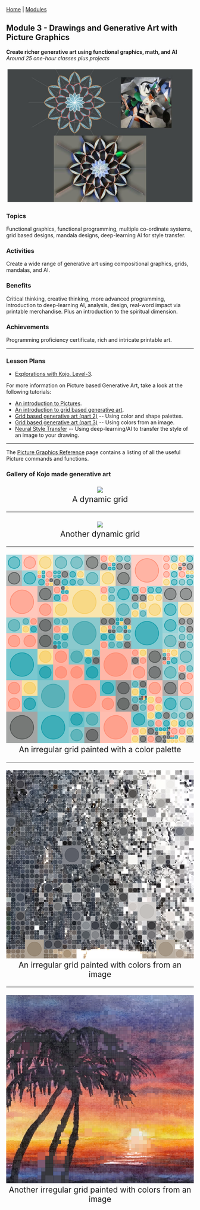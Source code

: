 <div class="nav">
  <a href="/index.html">Home</a> | <a href="modules-index.html">Modules</a>
</div>

## Module 3 - Drawings and Generative Art with Picture Graphics
**Create richer generative art using functional graphics, math, and AI**  
*Around 25 one-hour classes plus projects*

<div style="margin-top: 20px;margin-bottom: 20px;text-align:center">
  <img src="module3-images/mandala-style-transfer.png" width="500"/>
</div>

### Topics

Functional graphics, functional programming, multiple co-ordinate systems, grid based designs, mandala designs, deep-learning AI for style transfer.

### Activities

Create a wide range of generative art using compositional graphics, grids, mandalas, and AI.

### Benefits

Critical thinking, creative thinking, more advanced programming, introduction to deep-learning AI, analysis, design, real-word impact via printable merchandise. Plus an introduction to the spiritual dimension.

### Achievements

Programming proficiency certificate, rich and intricate printable art.

---

### Lesson Plans

* [Explorations with Kojo, Level-3](/tutorials/lessons-level3/index.html).


For more information on Picture based Generative Art, take a look at the following tutorials:
* [An introduction to Pictures](/tutorials/pictures-intro.html).
* [An introduction to grid based generative art](/tutorials/generative-art-grid-intro.html).
* [Grid based generative art (part 2)](/tutorials/generative-art-grid-part2.html) -- Using color and shape palettes.
* [Grid based generative art (part 3)](/tutorials/generative-art-grid-part3.html) -- Using colors from an image.
* [Neural Style Transfer](/tutorials/neural-style.html) -- Using deep-learning/AI to transfer the style of an image to your drawing.

---

The [Picture Graphics Reference](/reference/picture.html) page contains a listing of all the useful Picture commands and functions.

### Gallery of Kojo made generative art

<div style="margin-top:20px;margin-bottom:20px;text-align:center;font-size:150%">
  <img src="/tutorials/dynamic3.gif"/><br/>
  A dynamic grid
  <hr/>
  <img src="/tutorials/irregular2.gif"/><br/>
  Another dynamic grid
  <hr/>
  <img src="/tutorials/color-palette-1.png"/><br/>
  An irregular grid painted with a color palette
  <hr/>
  <img src="/tutorials/color-from-image-2.png"/><br/>
  An irregular grid painted with colors from an image
  <hr/>
  <img src="/tutorials/color-from-image-1.png"/><br/>
  Another irregular grid painted with colors from an image
</div>
